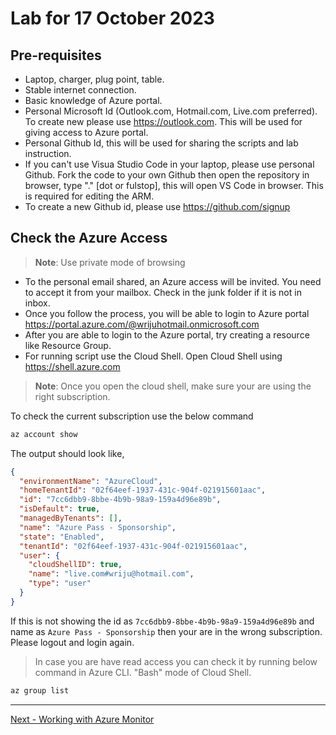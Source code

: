 # Lab for 17 October 2023

## Pre-requisites
- Laptop, charger, plug point, table.
- Stable internet connection.
- Basic knowledge of Azure portal.
- Personal Microsoft Id (Outlook.com, Hotmail.com, Live.com preferred). To create new please use https://outlook.com. This will be used for giving access to Azure portal.
- Personal Github Id, this will be used for sharing the scripts and lab instruction. 
- If you can't use Visua Studio Code in your laptop, please use personal Github. Fork the code to your own Github then open the repository in browser, type "." [dot or fulstop], this will open VS Code in browser. This is required for editing the ARM. 
- To create a new Github id, please use https://github.com/signup 

## Check the Azure Access
> **Note**: Use private mode of browsing
- To the personal email shared, an Azure access will be invited. You need to accept it from your mailbox. Check in the junk folder if it is not in inbox. 
- Once you follow the process, you will be able to login to Azure portal https://portal.azure.com/@wrijuhotmail.onmicrosoft.com 
- After you are able to login to the Azure portal, try creating a resource like Resource Group.
- For running script use the Cloud Shell. Open Cloud Shell using https://shell.azure.com 


> **Note**: Once you open the cloud shell, make sure your are using the right subscription. 

To check the current subscription use the below command

```bash
az account show
```

The output should look like, 

```json
{
  "environmentName": "AzureCloud", 
  "homeTenantId": "02f64eef-1937-431c-904f-021915601aac",
  "id": "7cc6dbb9-8bbe-4b9b-98a9-159a4d96e89b",
  "isDefault": true,
  "managedByTenants": [],
  "name": "Azure Pass - Sponsorship",
  "state": "Enabled",
  "tenantId": "02f64eef-1937-431c-904f-021915601aac",
  "user": {
    "cloudShellID": true,
    "name": "live.com#wriju@hotmail.com",
    "type": "user"
  }
}
```

If this is not showing the id as `7cc6dbb9-8bbe-4b9b-98a9-159a4d96e89b` and name as `Azure Pass - Sponsorship` then your are in the wrong subscription. Please logout and login again.

> In case you are have read access you can check it by running below command in Azure CLI. "Bash" mode of Cloud Shell.

```bash
az group list
```
---
[Next - Working with Azure Monitor](01-Lab-Implement_Monitoring.md)